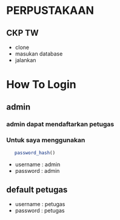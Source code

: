 # PERPUSTAKAAN
## CKP TW 
- clone 
- masukan database 
- jalankan
# How To Login
## admin
 ### admin dapat mendaftarkan petugas
 ### Untuk saya menggunakan 
 ```php 
    password_hash()
```

 - username : admin
 - password : admin
## default petugas 
- username : petugas
- password : petugas
